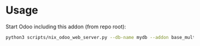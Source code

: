 # Usage

Start Odoo including this addon (from repo root):

```bash
python3 scripts/nix_odoo_web_server.py --db-name mydb --addon base_multi_image
```
